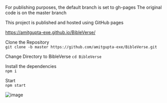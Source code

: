 For publishing purposes, the default branch is set to gh-pages
The original code is on the master branch

This project is published and hosted using GitHub pages

https://amitgupta-exe.github.io/BibleVerse/  


Clone the Repository  
```git clone -b master https://github.com/amitgupta-exe/BibleVerse.git``` 

Change Directory to BibleVerse
```cd BibleVerse```  

Install the dependencies  
```npm i```  

Start  
```npm start```



![image](https://github.com/amitgupta-exe/BibleVerse/assets/72860177/d76dc780-b8f3-436b-a0f4-f5375c51daac)
